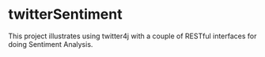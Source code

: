 twitterSentiment
================

This project illustrates using twitter4j with a couple of RESTful interfaces for doing Sentiment Analysis.
